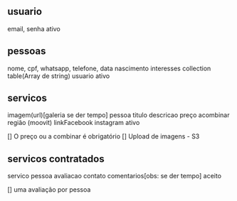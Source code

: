 ## usuario
  email,
  senha
  ativo

## pessoas
  nome,
  cpf,
  whatsapp,
  telefone,
  data nascimento
  interesses collection table(Array de string)
  usuario
  ativo

## servicos
  imagem(url)[galeria se der tempo]
  pessoa
  titulo
  descricao
  preço
  acombinar
  região (moovit)
  linkFacebook
  instagram
  ativo

  [] O preço ou a combinar é obrigatório
  [] Upload de imagens - S3

## servicos contratados
  servico
  pessoa
  avaliacao
  contato
  comentarios[obs: se der tempo]
  aceito

  [] uma avaliação por pessoa
